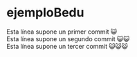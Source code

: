 # ejemploBedu
Esta línea supone un primer commit      😺
<br>
Esta línea supone un segundo commit     😺😺
<br>
Esta línea supone un tercer commit      😺😺😺